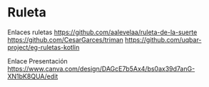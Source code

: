 # Ruleta

Enlaces ruletas
https://github.com/aalevelaa/ruleta-de-la-suerte 
https://github.com/CesarGarces/triman 
https://github.com/uqbar-project/eg-ruletas-kotlin 

Enlace Presentación
https://www.canva.com/design/DAGcE7b5Ax4/bs0ax39d7anG-XN1bK8QUA/edit
